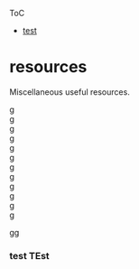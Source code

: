 ToC

- [test](#test-test)  

# resources
Miscellaneous useful resources.

g   
g  
g   
g  
g   
g  
g  
g  
g  
g  
g  
g  
  
gg  
  
  
### test TEst
